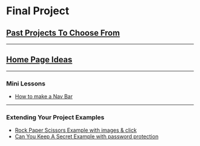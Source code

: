 # Final Project

## [Past Projects To Choose From](https://github.com/codebug-nc/project-to-choose-from)

***

## [Home Page Ideas](https://github.com/codebug-nc/home-page-ideas)

***
### Mini Lessons
 - [How to make a Nav Bar](https://docs.google.com/presentation/d/1lK9zFNVu1bMhf-9xZ4xlgOFeX4EMh65CR1cn5XY4xTs/edit?usp=sharing)
 
***

### Extending Your Project Examples
- [Rock Paper Scissors Example with images & click](https://github.com/codebug-nc/example.rock-paper-scissor)
- [Can You Keep A Secret Example with password protection](https://github.com/codebug-nc/example.can-you-keep-a-secret)
